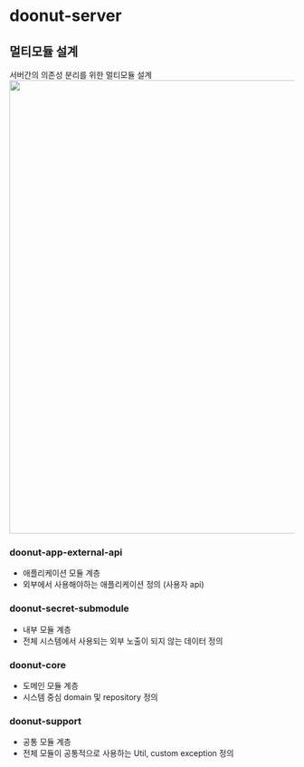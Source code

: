 # doonut-server

## 멀티모듈 설계
서버간의 의존성 분리를 위한 멀티모듈 설계  
<img src="https://user-images.githubusercontent.com/52141636/277077892-2ddff744-a5c5-4f4c-84c6-92f628ee1dae.png" width="800" />


### doonut-app-external-api
- 애플리케이션 모듈 계층
- 외부에서 사용해야하는 애플리케이션 정의 (사용자 api)

### doonut-secret-submodule
- 내부 모듈 계층
- 전체 시스템에서 사용되는 외부 노출이 되지 않는 데이터 정의

### doonut-core
- 도메인 모듈 계층
- 시스템 중심 domain 및 repository 정의

### doonut-support
- 공통 모듈 계층
- 전체 모듈이 공통적으로 사용하는 Util, custom exception 정의